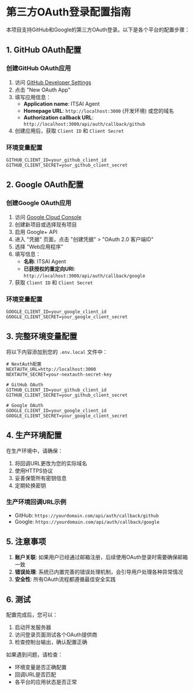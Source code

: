 # 第三方OAuth登录配置指南

本项目支持GitHub和Google的第三方OAuth登录。以下是各个平台的配置步骤：

## 1. GitHub OAuth配置

### 创建GitHub OAuth应用
1. 访问 [GitHub Developer Settings](https://github.com/settings/developers)
2. 点击 "New OAuth App"
3. 填写应用信息：
   - **Application name**: ITSAI Agent
   - **Homepage URL**: `http://localhost:3000` (开发环境) 或您的域名
   - **Authorization callback URL**: `http://localhost:3000/api/auth/callback/github`
4. 创建应用后，获取 `Client ID` 和 `Client Secret`

### 环境变量配置
```env
GITHUB_CLIENT_ID=your_github_client_id
GITHUB_CLIENT_SECRET=your_github_client_secret
```

## 2. Google OAuth配置

### 创建Google OAuth应用
1. 访问 [Google Cloud Console](https://console.cloud.google.com/)
2. 创建新项目或选择现有项目
3. 启用 Google+ API
4. 进入 "凭据" 页面，点击 "创建凭据" > "OAuth 2.0 客户端ID"
5. 选择 "Web应用程序"
6. 填写信息：
   - **名称**: ITSAI Agent
   - **已获授权的重定向URI**: `http://localhost:3000/api/auth/callback/google`
7. 获取 `Client ID` 和 `Client Secret`

### 环境变量配置
```env
GOOGLE_CLIENT_ID=your_google_client_id
GOOGLE_CLIENT_SECRET=your_google_client_secret
```

## 3. 完整环境变量配置

将以下内容添加到您的 `.env.local` 文件中：

```env
# NextAuth配置
NEXTAUTH_URL=http://localhost:3000
NEXTAUTH_SECRET=your-nextauth-secret-key

# GitHub OAuth
GITHUB_CLIENT_ID=your_github_client_id
GITHUB_CLIENT_SECRET=your_github_client_secret

# Google OAuth
GOOGLE_CLIENT_ID=your_google_client_id
GOOGLE_CLIENT_SECRET=your_google_client_secret
```

## 4. 生产环境配置

在生产环境中，请确保：

1. 将回调URL更改为您的实际域名
2. 使用HTTPS协议
3. 妥善保管所有密钥信息
4. 定期轮换密钥

### 生产环境回调URL示例
- GitHub: `https://yourdomain.com/api/auth/callback/github`
- Google: `https://yourdomain.com/api/auth/callback/google`

## 5. 注意事项

1. **账户关联**: 如果用户已经通过邮箱注册，后续使用OAuth登录时需要确保邮箱一致
2. **错误处理**: 系统已内置完善的错误处理机制，会引导用户处理各种异常情况
3. **安全性**: 所有OAuth流程都遵循最佳安全实践

## 6. 测试

配置完成后，您可以：

1. 启动开发服务器
2. 访问登录页面测试各个OAuth提供商
3. 检查控制台输出，确认配置正确

如果遇到问题，请检查：
- 环境变量是否正确配置
- 回调URL是否匹配
- 各平台的应用状态是否正常 